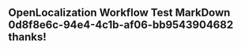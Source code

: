 <properties
ms.topic="hero-topic"
ms.test1="hero-topic"
ms.test2="test"/>

## OpenLocalization Workflow Test MarkDown 0d8f8e6c-94e4-4c1b-af06-bb9543904682 thanks!
